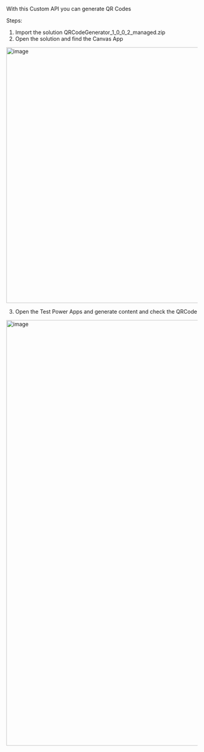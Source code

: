With this Custom API you can generate QR Codes

Steps:
1) Import the solution QRCodeGenerator_1_0_0_2_managed.zip
2) Open the solution and find the Canvas App
<img width="673" alt="image" src="https://user-images.githubusercontent.com/3724826/232444079-a1ebd4d2-f7dc-4089-ae29-695c19a8b901.png">

3) Open the Test Power Apps and generate content and check the QRCode
<img width="1120" alt="image" src="https://user-images.githubusercontent.com/3724826/232443732-59f211a0-402e-40dd-8fa5-5267d65425b9.png">
